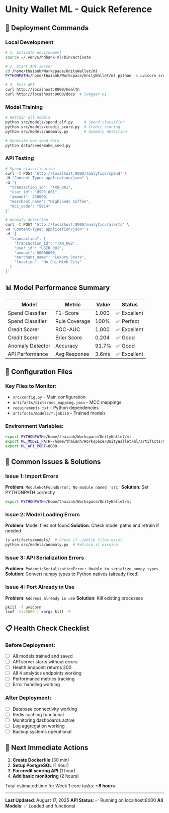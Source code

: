 # Unity Wallet ML - Quick Reference

## 🚀 Deployment Commands

### Local Development
```bash
# 1. Activate environment
source ~/.venvs/hdbank-ml/bin/activate

# 2. Start API server
cd /home/thaianh/Workspace/UnityWallet/ml
PYTHONPATH=/home/thaianh/Workspace/UnityWallet/ml python -m uvicorn src.api.service:app --host 0.0.0.0 --port 8000 --reload

# 3. Test API
curl http://localhost:8000/health
curl http://localhost:8000/docs  # Swagger UI
```

### Model Training
```bash
# Retrain all models
python src/models/spend_clf.py     # Spend classifier
python src/models/credit_score.py  # Credit scoring  
python src/models/anomaly.py       # Anomaly detection

# Generate new seed data
python data/seed/make_seed.py
```

### API Testing
```bash
# Spend classification
curl -X POST "http://localhost:8000/analytics/spend" \
-H "Content-Type: application/json" \
-d '{
  "transaction_id": "TXN_001",
  "user_id": "USER_001", 
  "amount": 250000,
  "merchant_name": "Highlands Coffee",
  "mcc_code": "5814"
}'

# Anomaly detection
curl -X POST "http://localhost:8000/analytics/alerts" \
-H "Content-Type: application/json" \
-d '{
  "transaction": {
    "transaction_id": "TXN_002",
    "user_id": "USER_001",
    "amount": 50000000,
    "merchant_name": "Luxury Store",
    "location": "Ho Chi Minh City"
  }
}'
```

## 📊 Model Performance Summary

| Model | Metric | Value | Status |
|-------|--------|-------|---------|
| Spend Classifier | F1-Score | 1.000 | ✅ Excellent |
| Spend Classifier | Rule Coverage | 100% | ✅ Perfect |
| Credit Scorer | ROC-AUC | 1.000 | ✅ Excellent |
| Credit Scorer | Brier Score | 0.204 | ✅ Good |
| Anomaly Detector | Accuracy | 91.7% | ✅ Good |
| API Performance | Avg Response | 3.6ms | ✅ Excellent |

## 🔧 Configuration Files

### Key Files to Monitor:
- `src/config.py` - Main configuration
- `artifacts/dicts/mcc_mapping.json` - MCC mappings  
- `requirements.txt` - Python dependencies
- `artifacts/models/*.joblib` - Trained models

### Environment Variables:
```bash
export PYTHONPATH=/home/thaianh/Workspace/UnityWallet/ml
export ML_MODEL_PATH=/home/thaianh/Workspace/UnityWallet/ml/artifacts/models
export ML_API_PORT=8000
```

## 🐛 Common Issues & Solutions

### Issue 1: Import Errors
**Problem**: `ModuleNotFoundError: No module named 'src'`
**Solution**: Set PYTHONPATH correctly
```bash
export PYTHONPATH=/home/thaianh/Workspace/UnityWallet/ml
```

### Issue 2: Model Loading Errors  
**Problem**: Model files not found
**Solution**: Check model paths and retrain if needed
```bash
ls artifacts/models/  # Check if .joblib files exist
python src/models/anomaly.py  # Retrain if missing
```

### Issue 3: API Serialization Errors
**Problem**: `PydanticSerializationError: Unable to serialize numpy types`
**Solution**: Convert numpy types to Python natives (already fixed)

### Issue 4: Port Already in Use
**Problem**: `Address already in use`
**Solution**: Kill existing processes
```bash
pkill -f uvicorn
lsof -ti:8000 | xargs kill -9
```

## 📋 Health Check Checklist

### Before Deployment:
- [ ] All models trained and saved
- [ ] API server starts without errors
- [ ] Health endpoint returns 200
- [ ] All 4 analytics endpoints working
- [ ] Performance metrics tracking
- [ ] Error handling working

### After Deployment:
- [ ] Database connectivity working
- [ ] Redis caching functional
- [ ] Monitoring dashboards active
- [ ] Log aggregation working
- [ ] Backup systems operational

## 🎯 Next Immediate Actions

1. **Create Dockerfile** (30 min)
2. **Setup PostgreSQL** (1 hour)  
3. **Fix credit scoring API** (1 hour)
4. **Add basic monitoring** (2 hours)

Total estimated time for Week 1 core tasks: **~8 hours**

---

**Last Updated**: August 17, 2025
**API Status**: ✅ Running on localhost:8000
**All Models**: ✅ Loaded and functional
